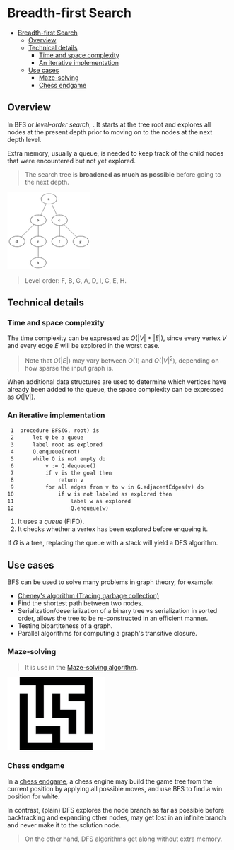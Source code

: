 # Breadth-first Search

- [Breadth-first Search](#breadth-first-search)
  - [Overview](#overview)
  - [Technical details](#technical-details)
    - [Time and space complexity](#time-and-space-complexity)
    - [An iterative implementation](#an-iterative-implementation)
  - [Use cases](#use-cases)
    - [Maze-solving](#maze-solving)
    - [Chess endgame](#chess-endgame)

## Overview

In BFS or _level-order search_, . It starts at the tree root and explores all nodes at the present depth prior to moving on to the nodes at the next depth level.

Extra memory, usually a queue, is needed to keep track of the child nodes that were encountered but not yet explored.

> The search tree is **broadened as much as possible** before going to the next depth.

![](Animated_BFS.gif)

> Level order: F, B, G, A, D, I, C, E, H.

## Technical details

### Time and space complexity

The time complexity can be expressed as $O(|V| + |E|)$, since every vertex $V$ and every edge $E$ will be explored in the worst case.

> Note that $O(|E|)$ may vary between $O(1)$ and $O(|V|^2)$, depending on how sparse the input graph is.

When additional data structures are used to determine which vertices have already been added to the queue, the space complexity can be expressed as $O(|V|)$.

### An iterative implementation

```pseudo
 1  procedure BFS(G, root) is
 2      let Q be a queue
 3      label root as explored
 4      Q.enqueue(root)
 5      while Q is not empty do
 6          v := Q.dequeue()
 7          if v is the goal then
 8              return v
 9          for all edges from v to w in G.adjacentEdges(v) do
10              if w is not labeled as explored then
11                  label w as explored
12                  Q.enqueue(w)
```

1. It uses a _queue_ (FIFO).
2. It checks whether a vertex has been explored before enqueing it.

If $G$ is a tree, replacing the queue with a stack will yield a DFS algorithm.

## Use cases

BFS can be used to solve many problems in graph theory, for example:

- [Cheney's algorithm (Tracing garbage collection)](https://en.wikipedia.org/wiki/Cheney%27s_algorithm)
- Find the shortest path between two nodes.
- Serialization/deserialization of a binary tree vs serialization in sorted order, allows the tree to be re-constructed in an efficient manner.
- Testing bipartiteness of a graph.
- Parallel algorithms for computing a graph's transitive closure.

### Maze-solving

> It is use in the [Maze-solving algorithm](https://en.wikipedia.org/wiki/Maze-solving_algorithm).

![Maze](BFS-Algorithm_Search_Way.gif)

### Chess endgame

In a [chess endgame](https://en.wikipedia.org/wiki/Chess_endgame), a chess engine may build the game tree from the current position by applying all possible moves, and use BFS to find a win position for white.

In contrast, (plain) DFS explores the node branch as far as possible before backtracking and expanding other nodes, may get lost in an infinite branch and never make it to the solution node.

> On the other hand, DFS algorithms get along without extra memory.
